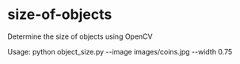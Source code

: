 # size-of-objects
Determine the size of objects using OpenCV

Usage:
python object_size.py --image images/coins.jpg --width 0.75
